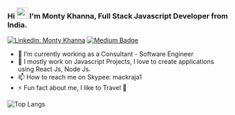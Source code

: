 ### Hi <img src="https://media.giphy.com/media/hvRJCLFzcasrR4ia7z/giphy.gif" width="25px"> I'm Monty Khanna, Full Stack Javascript Developer from India.

[![Linkedin: Monty Khanna](https://img.shields.io/badge/-MontyKhanna-blue?style=flat-square&logo=Linkedin&logoColor=white&link=https://www.linkedin.com/in/montykhanna/)](https://www.linkedin.com/in/montykhanna/)
[![Medium Badge](https://img.shields.io/badge/-MontyKhanna-black?style=flat-square&labelColor=000000&logo=Medium&link=https://montykhanna.medium.com)](https://montykhanna.medium.com/)

- 🔭 I’m currently working as a Consultant - Software Engineer
- 🌱 I mostly work on Javascript Projects, I love to create applications using React Js, Node Js.
- 📫 How to reach me on Skypee: mackraja1
- ⚡ Fun fact about me, I like to Travel :rocket:

![Top Langs](https://github-readme-stats.vercel.app/api/top-langs?username=mackraja&show_icons=true&locale=en&layout=compact&theme=radical)
